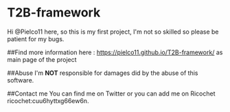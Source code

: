 # T2B-framework

Hi @Pielco11 here,
so this is my first project, I'm not so skilled so please be patient for my bugs.

##Find more information
here : https://pielco11.github.io/T2B-framework/
as main page of the project

##Abuse
I'm **NOT** responsible for damages did by the abuse of this software.

##Contact me
You can find me on Twitter or you can add me on Ricochet ricochet:cuu6hyttxg66ew6n.
